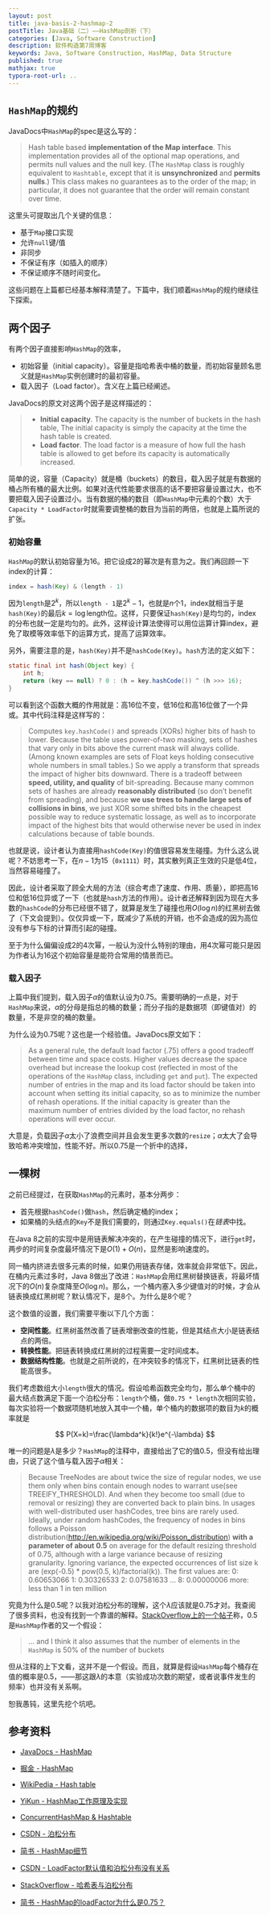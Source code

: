 ```yaml
---
layout: post
title: java-basis-2-hashmap-2
postTitle: Java基础（二）——HashMap剖析（下）
categories: [Java, Software Construction]
description: 软件构造第7周博客
keywords: Java, Software Construction, HashMap, Data Structure
published: true
mathjax: true
typora-root-url: ..
---
```


## `HashMap`的规约

JavaDocs中`HashMap`的spec是这么写的：

>Hash table based **implementation of the Map interface**. This implementation provides all of the optional map operations, and permits null values and the null key. (The `HashMap` class is roughly equivalent to `Hashtable`, except that it is **unsynchronized** and **permits nulls**.) This class makes no guarantees as to the order of the map; in particular, it does not guarantee that the order will remain constant over time.

这里头可提取出几个关键的信息：

- 基于`Map`接口实现
- 允许`null`键/值
- 非同步
- 不保证有序（如插入的顺序）
- 不保证顺序不随时间变化。

这些问题在上篇都已经基本解释清楚了。下篇中，我们顺着`HashMap`的规约继续往下探索。

## 两个因子

有两个因子直接影响`HashMap`的效率，

- 初始容量（initial capacity）。容量是指哈希表中桶的数量，而初始容量顾名思义就是`HashMap`实例创建时的最初容量。
- 载入因子（Load factor）。含义在上篇已经阐述。

JavaDocs的原文对这两个因子是这样描述的：

>- **Initial capacity**. The capacity is the number of buckets in the hash table, The initial capacity is simply the capacity at the time the hash table is created.
>- **Load factor**. The load factor is a measure of how full the hash table is allowed to get before its capacity is automatically increased.

简单的说，容量（Capacity）就是桶（buckets）的数目，载入因子就是有数据的桶占所有桶的最大比例。如果对迭代性能要求很高的话不要把容量设置过大，也不要把载入因子设置过小。当有数据的桶的数目（即`HashMap`中元素的个数）大于`Capacity * LoadFactor`时就需要调整桶的数目为当前的两倍，也就是上篇所说的扩张。

### 初始容量

`HashMap`的默认初始容量为16。把它设成2的幂次是有意为之。我们再回顾一下index的计算：

```java
index = hash(Key) & (length - 1)
```

因为`length`是$2^k$，所以`length - 1`是$2^k - 1$，也就是$n$个1，index就相当于是`hash(Key)`的最后$k = \log{\textrm{length}}$位。这样，只要保证`hash(Key)`是均匀的，index的分布也就一定是均匀的。此外，这样设计算法使得可以用位运算计算index，避免了取模等效率低下的运算方式，提高了运算效率。

另外，需要注意的是，`hash(Key)`并不是`hashCode(Key)`。`hash`方法的定义如下：

```java
static final int hash(Object key) {
    int h;
    return (key == null) ? 0 : (h = key.hashCode()) ^ (h >>> 16);
}
```

可以看到这个函数大概的作用就是：高16位不变，低16位和高16位做了一个异或。其中代码注释是这样写的：

>Computes `key.hashCode()` and spreads (XORs) higher bits of hash to lower. Because the table uses power-of-two masking, sets of hashes that vary only in bits above the current mask will always collide. (Among known examples are sets of Float keys holding consecutive whole numbers in small tables.) So we apply a transform that spreads the impact of higher bits downward. There is a tradeoff between **speed, utility, and quality** of bit-spreading. Because many common sets of hashes are already **reasonably distributed** (so don’t benefit from spreading), and because **we use trees to handle large sets of collisions in bins**, we just XOR some shifted bits in the cheapest possible way to reduce systematic lossage, as well as to incorporate impact of the highest bits that would otherwise never be used in index calculations because of table bounds.

也就是说，设计者认为直接用`hashCode(Key)`的值很容易发生碰撞。为什么这么说呢？不妨思考一下，在$n - 1$为15（`0x1111`）时，其实散列真正生效的只是低4位，当然容易碰撞了。

因此，设计者采取了顾全大局的方法（综合考虑了速度、作用、质量），即把高16位和低16位异或了一下（也就是`hash`方法的作用）。设计者还解释到因为现在大多数的`hashCode`的分布已经很不错了，就算是发生了碰撞也用$O(\log{n})$的红黑树去做了（下文会提到）。仅仅异或一下，既减少了系统的开销，也不会造成的因为高位没有参与下标的计算而引起的碰撞。

至于为什么偏偏设成2的4次幂，一般认为没什么特别的理由，用4次幂可能只是因为作者认为16这个初始容量是能符合常用的情景而已。

### 载入因子

上篇中我们提到，载入因子$\alpha$的值默认设为0.75。需要明确的一点是，对于`HashMap`来说，$\alpha$的分母是指总的桶的数量；而分子指的是数据项（即键值对）的数量，不是非空的桶的数量。

为什么设为0.75呢？这也是一个经验值。JavaDocs原文如下：

>As a general rule, the default load factor (.75) offers a good tradeoff between time and space costs.  Higher values decrease the space overhead but increase the lookup cost (reflected in most of the operations of the `HashMap` class, including `get` and `put`).  The expected number of entries in the map and its load factor should be taken into account when setting its initial capacity, so as to minimize the number of rehash operations.  If the initial capacity is greater than the maximum number of entries divided by the load factor, no rehash operations will ever occur.

大意是，负载因子$\alpha$太小了浪费空间并且会发生更多次数的`resize`；$\alpha$太大了会导致哈希冲突增加，性能不好。所以0.75是一个折中的选择，

## 一棵树

之前已经提过，在获取`HashMap`的元素时，基本分两步：

- 首先根据`hashCode()`做`hash`，然后确定桶的index；
- 如果桶的头结点的`Key`不是我们需要的，则通过`Key.equals()`在*链表*中找。

在Java 8之前的实现中是用链表解决冲突的，在产生碰撞的情况下，进行`get`时，两步的时间复杂度最坏情况下是$O(1)+O(n)$，显然是影响速度的。

同一桶内挤进去很多元素的时候，如果仍用链表存储，效率就会非常低下。因此，在桶内元素过多时，Java 8做出了改进：`HashMap`会用红黑树替换链表，将最坏情况下的$O(n)$复杂度降至$O(\log{n})$。那么，一个桶内塞入多少键值对的时候，才会从链表换成红黑树呢？默认情况下，是8个。为什么是8个呢？

这个数值的设置，我们需要平衡以下几个方面：

- **空间性能**。红黑树虽然改善了链表增删改查的性能，但是其结点大小是链表结点的两倍。
- **转换性能**。把链表转换成红黑树的过程需要一定时间成本。
- **数据结构性能**。也就是之前所说的，在冲突较多的情况下，红黑树比链表的性能高很多。

我们考虑数组大小`length`很大的情况。假设哈希函数完全均匀，那么单个桶中的最大结点数满足下面一个泊松分布：`length`个桶，做`0.75 * length`次相同实验，每次实验将一个数据项随机地放入其中一个桶，单个桶内的数据项的数目为$k$的概率就是

$$
P(X=k)=\frac{\lambda^k}{k!}e^{-\lambda}
$$

唯一的问题是$\lambda$是多少？`HashMap`的注释中，直接给出了它的值0.5，但没有给出理由，只说了这个值与载入因子$\alpha$相关：

>Because TreeNodes are about twice the size of regular nodes, we use them only when bins contain enough nodes to warrant use(see TREEIFY_THRESHOLD). And when they become too small (due to removal or resizing) they are converted back to plain bins. In usages with well-distributed user hashCodes, tree bins are rarely used. Ideally, under random hashCodes, the frequency of nodes in bins follows a Poisson distribution(http://en.wikipedia.org/wiki/Poisson_distribution) **with a parameter of about 0.5** on average for the default resizing threshold of 0.75, although with a large variance because of resizing granularity. Ignoring variance, the expected occurrences of list size k are (exp(-0.5) * pow(0.5, k)/factorial(k)). The first values are:
>0: 0.60653066
>1: 0.30326533
>2: 0.07581633
...
>8: 0.00000006
>more: less than 1 in ten million

究竟为什么是0.5呢？以我对泊松分布的理解，这个$\lambda$应该就是0.75才对。我查阅了很多资料，也没有找到一个靠谱的解释。[StackOverflow上的一个帖子](https://stackoverflow.com/questions/20448477/cant-understand-poisson-part-of-hash-tables-from-sun-documentation)称，0.5是`HashMap`作者的又一个假设：

> ... and I think it also assumes that the number of elements in the `HashMap` is 50% of the number of buckets

但从注释的上下文看，这并不是一个假设。而且，就算是假设`HashMap`每个桶存在值的概率是0.5，——那这跟$\lambda$的本意（实验成功次数的期望，或者说事件发生的频率）也并没有关系啊。

恕我愚钝，这里先挖个坑吧。

## 参考资料

- [JavaDocs - HashMap](https://docs.oracle.com/javase/8/docs/api/java/util/HashMap.html)

- [掘金 - HashMap](https://juejin.im/post/5dee6f54f265da33ba5a79c8)

- [WikiPedia - Hash table](https://en.wikipedia.org/wiki/Hash_table)

- [YiKun - HashMap工作原理及实现](https://yikun.github.io/2015/04/01/Java-HashMap%E5%B7%A5%E4%BD%9C%E5%8E%9F%E7%90%86%E5%8F%8A%E5%AE%9E%E7%8E%B0/)

- [ConcurrentHashMap & Hashtable](https://mp.weixin.qq.com/s/AixdbEiXf3KfE724kg2YIw)

- [CSDN - 泊松分布](https://blog.csdn.net/ccnt_2012/article/details/81114920)

- [简书 - HashMap细节](https://www.jianshu.com/p/9ad7a192fd7a)

- [CSDN - LoadFactor默认值和泊松分布没有关系](https://blog.csdn.net/reliveIT/article/details/82960063)

- [StackOverflow - 哈希表与泊松分布](https://stackoverflow.com/questions/20448477/cant-understand-poisson-part-of-hash-tables-from-sun-documentation)

- [简书 - HashMap的loadFactor为什么是0.75？](https://www.jianshu.com/p/64f6de3ffcc1)